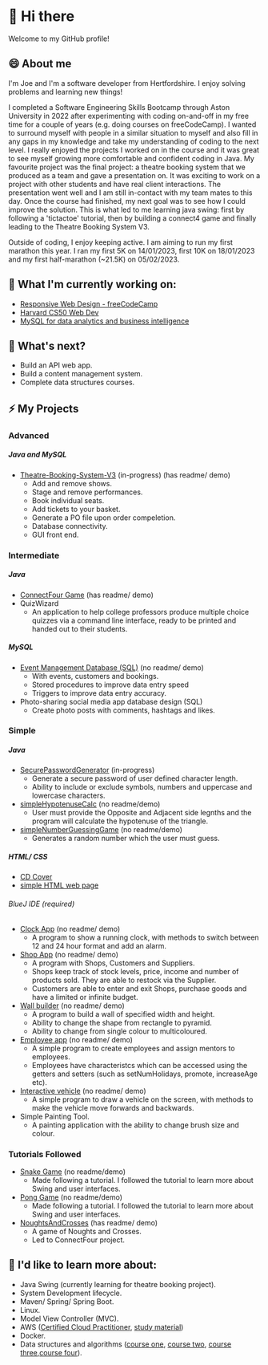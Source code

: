# 👋 Hi there
Welcome to my GitHub profile! 
## 😄 About me
I'm Joe and I'm a software developer from Hertfordshire. I enjoy solving problems and learning new things!

I completed a Software Engineering Skills Bootcamp through Aston University in 2022 after experimenting with coding on-and-off in my free time for a couple of years (e.g. doing courses on freeCodeCamp). I wanted to surround myself with people in a similar situation to myself and also fill in any gaps in my knowledge and take my understanding of coding to the next level. I really enjoyed the projects I worked on in the course and it was great to see myself growing more comfortable and confident coding in Java. My favourite project was the final project: a theatre booking system that we produced as a team and gave a presentation on. It was exciting to work on a project with other students and have real client interactions. The presentation went well and I am still in-contact with my team mates to this day. Once the course had finished, my next goal was to see how I could improve the solution. This is what led to me learning java swing: first by following a 'tictactoe' tutorial, then by building a connect4 game and finally leading to the Theatre Booking System V3.

Outside of coding, I enjoy keeping active. I am aiming to run my first marathon this year. I ran my first 5K on 14/01/2023, first 10K on 18/01/2023 and my first half-marathon (~21.5K) on 05/02/2023. 

## 🔭 What I'm currently working on:
* [Responsive Web Design - freeCodeCamp](https://www.freecodecamp.org/learn/2022/responsive-web-design/)
* [Harvard CS50 Web Dev](https://cs50.harvard.edu/web/2020/)
* [MySQL for data analytics and business intelligence](https://www.udemy.com/course/sql-mysql-for-data-analytics-and-business-intelligence)

## 🌱 What's next?
* Build an API web app.
* Build a content management system.
* Complete data structures courses.

## ⚡ My Projects
### Advanced
##### Java and MySQL
* [Theatre-Booking-System-V3](https://github.com/J-Mint/Theatre-Booking-System-V3) (in-progress) (has readme/ demo)
  * Add and remove shows.
  * Stage and remove performances.
  * Book individual seats.
  * Add tickets to your basket.
  * Generate a PO file upon order compeletion.
  * Database connectivity.
  * GUI front end.
### Intermediate
##### Java
* [ConnectFour Game](https://github.com/J-Mint/ConnectFour) (has readme/ demo)
* QuizWizard
  * An application to help college professors produce multiple choice quizzes via a command line interface, ready to be printed and handed out to their students.
##### MySQL
* [Event Management Database (SQL)](https://github.com/J-Mint/EventManagementDatabase) (no readme/ demo)
  * With events, customers and bookings.
  * Stored procedures to improve data entry speed
  * Triggers to improve data entry accuracy.
* Photo-sharing social media app database design (SQL)
  * Create photo posts with comments, hashtags and likes.
### Simple
##### Java
* [SecurePasswordGenerator](https://github.com/J-Mint/SecurePasswordGenerator) (in-progress)
  * Generate a secure password of user defined character length.
  * Ability to include or exclude symbols, numbers and uppercase and lowercase characters.
* [simpleHypotenuseCalc](https://github.com/J-Mint/simpleHypotenuseCalc) (no readme/demo) 
  * User must provide the Opposite and Adjacent side legnths and the program will calculate the hypotenuse of the triangle.
* [simpleNumberGuessingGame](https://github.com/J-Mint/simpleNumberGuessingGame) (no readme/demo)
  * Generates a random number which the user must guess.

##### HTML/ CSS
* [CD Cover](https://github.com/j-mint/CD-Cover-basic-css)
* [simple HTML web page](https://github.com/j-mint/basic-HTML-page)
###### BlueJ IDE (required)
* [Clock App](https://github.com/J-Mint/Clock-App) (no readme/ demo)
  * A program to show a running clock, with methods to switch between 12 and 24 hour format and add an alarm.
* [Shop App](https://github.com/J-Mint/ShopApp) (no readme/ demo)
  * A program with Shops, Customers and Suppliers.
  * Shops keep track of stock levels, price, income and number of products sold. They are able to restock via the Supplier.
  * Customers are able to enter and exit Shops, purchase goods and have a limited or infinite budget.
* [Wall builder](https://github.com/J-Mint/Wall-Builder-App) (no readme/ demo)
  * A program to build a wall of specified width and height.
  * Ability to change the shape from rectangle to pyramid.
  * Ability to change from single colour to multicoloured.
* [Employee app](https://github.com/J-Mint/Employee-App) (no readme/ demo)
  * A simple program to create employees and assign mentors to employees.
  * Employees have characteristcs which can be accessed using the getters and setters (such as setNumHolidays, promote, increaseAge etc).
* [Interactive vehicle](https://github.com/J-Mint/Interactive-Vehicle) (no readme/ demo)
  *  A simple program to draw a vehicle on the screen, with methods to make the vehicle move forwards and backwards.
* Simple Painting Tool. 
  * A painting application with the ability to change brush size and colour. 



### Tutorials Followed
* [Snake Game](https://github.com/J-Mint/SnakeGame) (no readme/demo)
  * Made following a tutorial. I followed the tutorial to learn more about Swing and user interfaces.
* [Pong Game](https://github.com/J-Mint/PongGame) (no readme/demo)
  * Made following a tutorial. I followed the tutorial to learn more about Swing and user interfaces.
* [NoughtsAndCrosses](https://github.com/J-Mint/NoughtsAndCrosses) (has readme/ demo)
  * A game of Noughts and Crosses.
  * Led to ConnectFour project.

## 🌱 I'd like to learn more about:
- Java Swing (currently learning for theatre booking project).
- System Development lifecycle.
- Maven/ Spring/ Spring Boot.
- Linux.
- Model View Controller (MVC).
- AWS ([Certified Cloud Practitioner](https://aws.amazon.com/certification/certified-cloud-practitioner/?ch=sec&sec=rmg&d=1), [study material](https://www.youtube.com/watch?v=SOTamWNgDKc))
- Docker.
- Data structures and algorithms ([course one](https://www.coursera.org/learn/algorithms-part1), [course two](https://sp21.datastructur.es/), [course three](https://ocw.mit.edu/courses/6-006-introduction-to-algorithms-fall-2011/video_galleries/lecture-videos/),[course four](https://www.youtube.com/watch?v=RBSGKlAvoiM)).

<!--
**J-Mint/J-Mint** is a ✨ _special_ ✨ repository because its `README.md` (this file) appears on your GitHub profile.

Here are some ideas to get you started:

- 🔭 I’m currently working on ...
- 🌱 I’m currently learning ...
- 👯 I’m looking to collaborate on ...
- 🤔 I’m looking for help with ...
- 💬 Ask me about ...
- 📫 How to reach me: ...
- 😄 Pronouns: ...
- ⚡ Fun fact: ...
-->
